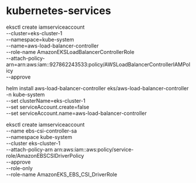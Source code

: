 # kubernetes-services

eksctl create iamserviceaccount \
  --cluster=eks-cluster-1 \
  --namespace=kube-system \
  --name=aws-load-balancer-controller \
  --role-name AmazonEKSLoadBalancerControllerRole \
  --attach-policy-arn=arn:aws:iam::927862243533:policy/AWSLoadBalancerControllerIAMPolicy \
  --approve

helm install aws-load-balancer-controller eks/aws-load-balancer-controller \
  -n kube-system \
  --set clusterName=eks-cluster-1 \
  --set serviceAccount.create=false \
  --set serviceAccount.name=aws-load-balancer-controller 

  eksctl create iamserviceaccount \
  --name ebs-csi-controller-sa \
  --namespace kube-system \
  --cluster eks-cluster-1 \
  --attach-policy-arn arn:aws:iam::aws:policy/service-role/AmazonEBSCSIDriverPolicy \
  --approve \
  --role-only \
  --role-name AmazonEKS_EBS_CSI_DriverRole
